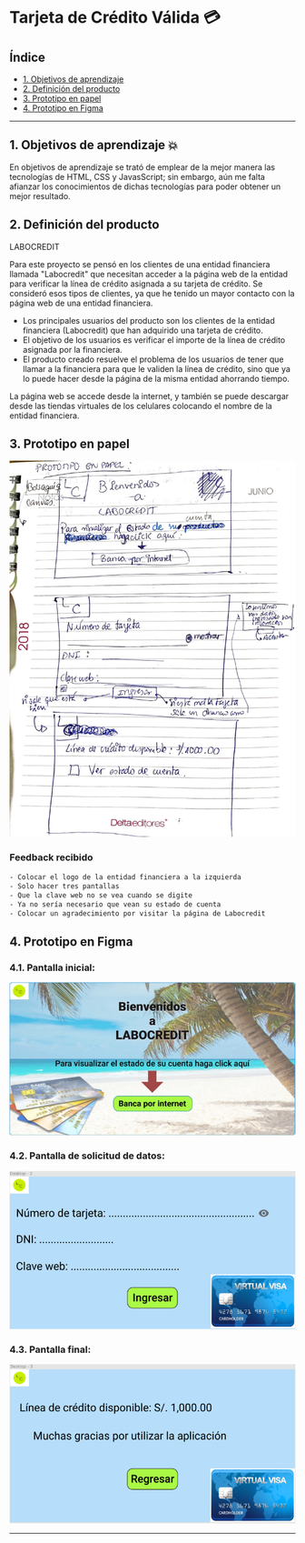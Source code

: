 # Tarjeta de Crédito Válida 💳

## Índice

* [1. Objetivos de aprendizaje](#1-Objetivos-de-aprendizaje-)
* [2. Definición del producto](#2-Definición-del-producto-)
* [3. Prototipo en papel](#2-Prototipo-en-papel-)
* [4. Prototipo en Figma](#2-Prototipo-en-Figma-)


***


## 1. Objetivos de aprendizaje 💥

En objetivos de aprendizaje se trató de emplear de la mejor manera las tecnologías de HTML, CSS y JavasScript; sin embargo, aún me falta afianzar los conocimientos de dichas tecnologías para poder obtener un mejor resultado.


## 2. Definición del producto

LABOCREDIT

Para este proyecto se pensó en los clientes de una entidad financiera llamada "Labocredit" que necesitan acceder a la página web de la entidad para verificar la línea de crédito asignada a su tarjeta de crédito. Se consideró esos tipos de clientes, ya que he tenido un mayor contacto con la página web de una entidad financiera.

* Los principales usuarios del producto son los clientes de la entidad financiera (Labocredit) que han adquirido una tarjeta de crédito.
* El objetivo de los usuarios es verificar el importe de la línea de crédito asignada por la financiera.
* El producto creado resuelve el problema de los usuarios de tener que llamar a la financiera para que le validen la línea de crédito, sino que ya lo puede hacer desde la página de la misma entidad ahorrando tiempo.

La página web se accede desde la internet, y también se puede descargar desde las tiendas virtuales de los celulares colocando el nombre de la entidad financiera.


## 3. Prototipo en papel

![](img/Prototipo_en_papel.jpg)

### Feedback recibido

    - Colocar el logo de la entidad financiera a la izquierda
    - Solo hacer tres pantallas
    - Que la clave web no se vea cuando se digite
    - Ya no sería necesario que vean su estado de cuenta
    - Colocar un agradecimiento por visitar la página de Labocredit
  

## 4. Prototipo en Figma

 ### 4.1. Pantalla inicial:

 ![](img/Pantalla_1.jpg)

 ### 4.2. Pantalla de solicitud de datos:

 ![](img/Pantalla_2.jpg)

 ### 4.3. Pantalla final:

 ![](img/Pantalla_3.jpg)



***














